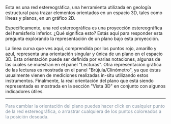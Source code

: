 Esta es una red estereográfica, una herramienta utilizada en geología estructural para trazar elementos orientados en un espacio 3D, tales como líneas y planos, en un gráfico 2D.

Específicamente, una red estereográfica es una proyección estereográfica del hemisferio inferior. ¿Qué significa esto? Estás aquí para responder esta pregunta explorando la representación de un plano bajo esta proyección.

La linea curva que ves aquí, comprendida por los puntos rojo, amarillo y azul, representa una orientación singular y única de un plano en el espacio 3D. Esta orientación puede ser definida por varias notaciones, algunas de las cuales se muestran en el panel "Lecturas". Otra representación gráfica de las lecturas es mostrada en el panel "Brújula/Clinómetro", ya que éstas usualmente vienen de mediciones realizadas in-situ utilizando estos instrumentos. Finalmente, la real orientación del plano que está siendo representada es mostrada en la sección "Vista 3D" en conjunto con algunos indicadores útiles.

<hr/>

<p style="color:#8a98a7">
Para cambiar la orientación del plano puedes hacer click en cualquier punto de la red estereográfica, o arrastrar cualquiera de los puntos coloreados a la posición deseada.
</p>
